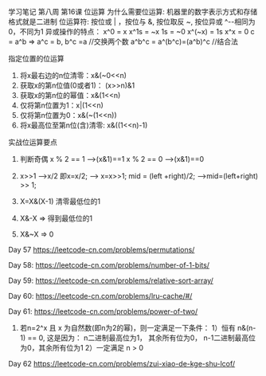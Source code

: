 学习笔记
第八周 第16课 位运算
为什么需要位运算: 机器里的数字表示方式和存储格式就是二进制
位运算符: 按位或 | ，按位与 &, 按位取反 ~, 按位异或 ^--相同为0，不同为1
异或操作的特点：
x^0 = x
x^1s = ~x  1s = ~0
x^(~x) = 1s
x^x = 0
c = a^b => a^c = b, b^c =a //交换两个数
a^b^c = a^(b^c)=(a^b)^c //结合法

指定位置的位运算
1. 将x最右边的n位清零：x&(~0<<n)
2. 获取x的第n位值(0或者1)： (x>>n)&1
3. 获取x的第n位的幂值：x&(1<<n)
4. 仅将第n位置为1：x|(1<<n)
5. 仅将第n位置为0：x&(~(1<<n))
6. 将x最高位至第n位(含)清零: x&((1<<n)-1)

实战位运算要点
1. 判断奇偶
x % 2 == 1 -->(x&1)==1
x % 2 == 0 -->(x&1)==0

2. x>>1 -->x/2 即x=x/2; --> x=x>>1;
   mid = (left +right)/2; -->mid=(left+right) >> 1;

3. X=X&(X-1) 清零最低位的1
4. X&-X => 得到最低位的1
5. X&~X => 0

Day 57
https://leetcode-cn.com/problems/permutations/

Day 58:
https://leetcode-cn.com/problems/number-of-1-bits/

Day 59:
https://leetcode-cn.com/problems/relative-sort-array/

Day 60:
https://leetcode-cn.com/problems/lru-cache/#/

Day 61:
https://leetcode-cn.com/problems/power-of-two/
1. 若n=2^x 且 x 为自然数(即n为2的幂)，则一定满足一下条件：
   1）恒有 n&(n-1) == 0, 这是因为： n二进制最高位为1， 其余所有位为0， n-1二进制最高位为0，其余所有位为1
   2）一定满足 n > 0

Day 62
https://leetcode-cn.com/problems/zui-xiao-de-kge-shu-lcof/
